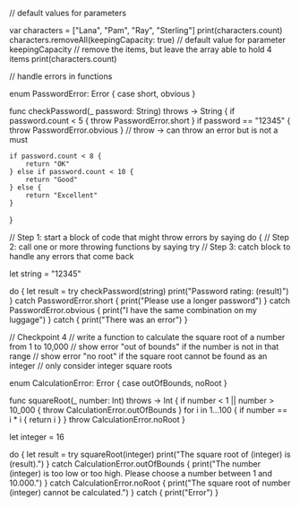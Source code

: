 // default values for parameters

var characters = ["Lana", "Pam", "Ray", "Sterling"]
print(characters.count)
characters.removeAll(keepingCapacity: true)
// default value for parameter keepingCapacity
// remove the items, but leave the array able to hold 4 items
print(characters.count)


// handle errors in functions

enum PasswordError: Error {
    case short, obvious
}

func checkPassword(_ password: String) throws -> String {
    if password.count < 5 {
        throw PasswordError.short
    }
    if password == "12345" {
        throw PasswordError.obvious
    }
    // throw -> can throw an error but is not a must
    
    if password.count < 8 {
        return "OK"
    } else if password.count < 10 {
        return "Good"
    } else {
        return "Excellent"
    }
}

// Step 1: start a block of code that might throw errors by saying do {
// Step 2: call one or more throwing functions by saying try
// Step 3: catch block to handle any errors that come back

let string = "12345"

do {
    let result = try checkPassword(string)
    print("Password rating: \(result)")
} catch PasswordError.short {
    print("Please use a longer password")
} catch PasswordError.obvious {
    print("I have the same combination on my luggage")
} catch {
    print("There was an error")
}


// Checkpoint 4
// write a function to calculate the square root of a number from 1 to 10,000
// show error "out of bounds" if the number is not in that range
// show error "no root" if the square root cannot be found as an integer
// only consider integer square roots


enum CalculationError: Error {
    case outOfBounds, noRoot
}

func squareRoot(_ number: Int) throws -> Int {
    if number < 1 || number > 10_000 {
        throw CalculationError.outOfBounds
    }
    for i in 1...100 {
        if number == i * i {
            return i
        }
    }
    throw CalculationError.noRoot
}

let integer = 16

do {
    let result = try squareRoot(integer)
    print("The square root of \(integer) is \(result).")
} catch CalculationError.outOfBounds {
    print("The number \(integer) is too low or too high. Please choose a number between 1 and 10.000.")
} catch CalculationError.noRoot {
    print("The square root of number \(integer) cannot be calculated.")
} catch {
    print("Error")
}
